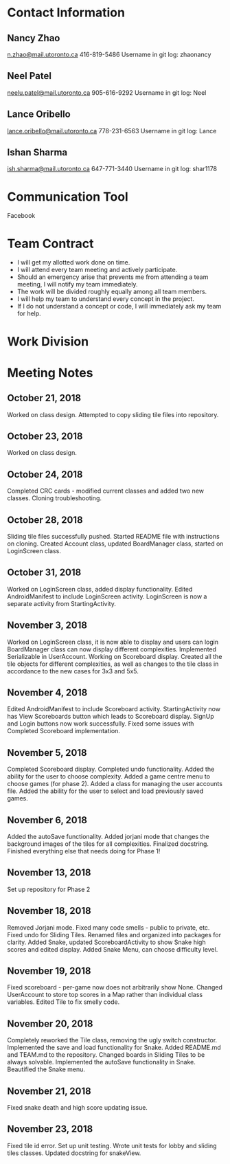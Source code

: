 # Contact Information

## Nancy Zhao
n.zhao@mail.utoronto.ca
416-819-5486
Username in git log: zhaonancy

## Neel Patel
neelu.patel@mail.utoronto.ca
905-616-9292
Username in git log: Neel

## Lance Oribello
lance.oribello@mail.utoronto.ca
778-231-6563
Username in git log: Lance

## Ishan Sharma
ish.sharma@mail.utoronto.ca
647-771-3440
Username in git log: shar1178

# Communication Tool

Facebook

# Team Contract

* I will get my allotted work done on time.
* I will attend every team meeting and actively participate.
* Should an emergency arise that prevents me from attending a team meeting, I will notify my team immediately.
* The work will be divided roughly equally among all team members.
* I will help my team to understand every concept in the project.
* If I do not understand a concept or code, I will immediately ask my team for help.

# Work Division

# Meeting Notes

## October 21, 2018
Worked on class design.
Attempted to copy sliding tile files into repository.

## October 23, 2018
Worked on class design.

## October 24, 2018
Completed CRC cards - modified current classes and added two new classes.
Cloning troubleshooting.

## October 28, 2018
Sliding tile files successfully pushed.
Started README file with instructions on cloning.
Created Account class, updated BoardManager class, started on LoginScreen class.

## October 31, 2018
Worked on LoginScreen class, added display functionality.
Edited AndroidManifest to include LoginScreen activity.
LoginScreen is now a separate activity from StartingActivity.

## November 3, 2018
Worked on LoginScreen class, it is now able to display and users can login
BoardManager class can now display different complexities.
Implemented Serializable in UserAccount.
Working on Scoreboard display.
Created all the tile objects for different complexities, as well as changes to the tile
class in accordance to the new cases for 3x3 and 5x5.

## November 4, 2018
Edited AndroidManifest to include Scoreboard activity.
StartingActivity now has View Scoreboards button which leads to Scoreboard display.
SignUp and Login buttons now work successfully. 
Fixed some issues with 
Completed Scoreboard implementation. 

## November 5, 2018
Completed Scoreboard display.
Completed undo functionality.
Added the ability for the user to choose complexity.
Added a game centre menu to choose games (for phase 2).
Added a class for managing the user accounts file.
Added the ability for the user to select and load previously saved games.

## November 6, 2018
Added the autoSave functionality.
Added jorjani mode that changes the background images of the tiles for all complexities.
Finalized docstring.
Finished everything else that needs doing for Phase 1!

## November 13, 2018
Set up repository for Phase 2

## November 18, 2018
Removed Jorjani mode.
Fixed many code smells - public to private, etc.
Fixed undo for Sliding Tiles.
Renamed files and organized into packages for clarity.
Added Snake, updated ScoreboardActivity to show Snake high scores and edited display.
Added Snake Menu, can choose difficulty level.

## November 19, 2018
Fixed scoreboard - per-game now does not arbitrarily show None.
Changed UserAccount to store top scores in a Map rather than individual class variables.
Edited Tile to fix smelly code.

## November 20, 2018
Completely reworked the Tile class, removing the ugly switch constructor.
Implemented the save and load functionality for Snake.
Added README.md and TEAM.md to the repository.
Changed boards in Sliding Tiles to be always solvable.
Implemented the autoSave functionality in Snake.
Beautified the Snake menu.

## November 21, 2018
Fixed snake death and high score updating issue.

## November 23, 2018
Fixed tile id error.
Set up unit testing.
Wrote unit tests for lobby and sliding tiles classes.
Updated docstring for snakeView.
